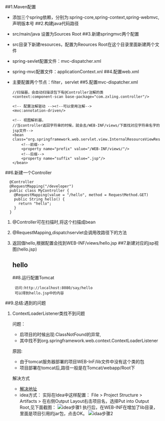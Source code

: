 ##1.Maven配置
   + 添加三个spring依赖，分别为:spring-core,spring-context,spring-webmvc,声明版本号
##2.构建java代码路径
+ src/main/java 设置为Sources Root
##3.新建springmvc两个配置
+ src目录下新建resources，配置为Reources Root在这个目录里面新建两个文件
+ spring-sevlet配置文件：mvc-dispatcher.xml
+ spring-mvc配置文件：applicationContext.xnl
##4.配置web.xml
+ 主要配置两个节点：filter，servlet
##5.配置mvc-dispatcher.xml
      
      //扫描器，会自动扫描该包下有@Controller注解的类
      <context:component-scan base-package="com.zxling.controller"/>
      
      <!-- 配置注解驱动 --><!--可以使用注解-->
      <mvc:annotation-driven/>
      
      <!-- 视图解析器， 
      //当controller返回字符串的时候，就会去/WEB-INF/views/下面找对应字符串名字的jsp文件-->
      <bean class="org.springframework.web.servlet.view.InternalResourceViewResolver">
          <!--前缀-->
          <property name="prefix" value="/WEB-INF/views/"/>
          <!--后缀-->
          <property name="suffix" value=".jsp"/>
      </bean>
##6.新建一个Controller
           
      @Controller
      @RequestMapping("/developer")
      public class MyController {
        @RequestMapping(value = "/hello", method = RequestMethod.GET)
        public String hello() {
          return "hello";
        }
      }
       
1. @Controller可在扫描时,将这个扫描成bean
2. @RequestMapping,dispatchservlet会调用改路径下的方法
3. 返回值hello,根据配置会找到WEB-INF/views/hello.jsp
##7.新建对应的jsp视图(hello.jsp)
       <html>
       <body>
           <h2>hello</h2>
       </body>
       </html>
##8.运行配置Tomcat
        
        访问:http://localhost:8080/say/hello
        可以得到hello.jsp中的内容
       
##9.总结:遇到的问题
1. ContextLoaderListener类找不到问题

    问题：
     * 启项目的时候出现:ClassNotFound的异常,
     * 其中找不到org.springframework.web.context.ContextLoaderListener
     
    原因:
      * 由于tomcat服务器部署的项目WEB-InF/lib文件中没有这个类的包
      * 项目部署在tomcat后,路径一般是在Tomcat/webapp/Root下
     
    解决方式
      * [解决地址](https://www.2cto.com/kf/201806/754904.html)
      * idea方式：
        实际在Idea中这样配置：
        File > Project Structure > Artifacts > 在右侧Output Layout右击项目名，选择Put into Output Root,见下面截图：
      ![idea步骤1](https://www.2cto.com/uploadfile/Collfiles/20180616/20180616143031678.png)
       执行后，在WEB-INF在增加了lib目录，里面是项目引用的jar包，点击OK。
      ![idaa步骤2](https://www.2cto.com/uploadfile/Collfiles/20180616/20180616143031679.jpg)     
          